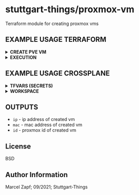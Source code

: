 # stuttgart-things/proxmox-vm

Terraform module for creating proxmox vms

## EXAMPLE USAGE TERRAFORM

<details><summary><b>CREATE PVE VM</b></summary>

```hcl
# CALL MODULE - main.tf
# main.tf
module "proxmox-vm" {
  source                  = "git::https://github.com/stuttgart-things/proxmox-vm.git?ref=v2.9.14-1.5.5"
  pve_api_url             = var.pve_api_url
  pve_api_user            = var.pve_api_user
  pve_api_password        = var.pve_api_password
  pve_api_tls_verify      = var.pve_api_tls_verify

  pve_cluster_node        = "sthings-pve1"
  pve_datastore           = "datastore"
  pve_folder_path         = "stuttgart-things"
  pve_network             = "vmbr101"
  vm_count                = 1
  vm_name                 = "vm-test-name"
  vm_notes                = "vm-info"
  vm_template             = "ubuntu22"
  vm_num_cpus             = "4"
  vm_memory               = "4096"
  vm_disk_size            = "32G"
  vm_ssh_user             = var.vm_ssh_user
  vm_ssh_password         = var.vm_ssh_password
}

output "ip" {
  value     = module.proxmox-vm.ip
}

output "mac" {
  value     = module.proxmox-vm.mac
}

output "id" {
  value     = module.proxmox-vm.id
}


variable "pve_api_url" {
  description = "url of proxmox api. Example: https://server-example.sva.de:8006/api2/json"
}
 
variable "pve_api_user" {
  description = "username of proxmox api user"
}
 
variable "pve_api_password" {
  description = "password of proxmox api user"
}
 
variable "vm_ssh_user" {
  description = "desired username for ssh connection"
}
 
variable "vm_ssh_password" {
  description = "desired password for ssh connection"
}
 
variable "pve_api_tls_verify" {
  description = "proxmox API disable check if cert is valid"
}
 ```

```
# VARIABLES -tfvars
pve_api_url="<API-URL>"  
pve_api_user="<API-USER>"
pve_api_password="<API-PASSWORD>"
pve_api_tls_verify = true
vm_ssh_user="<SSH-USER>"
vm_ssh_password="<SSH-PASSWORD>"
```

</details>

<details><summary><b>EXECUTION</b></summary>

```bash
terraform init
terraform apply
terraform destroy
```

</details>

## EXAMPLE USAGE CROSSPLANE

<details><summary><b>TFVARS (SECRETS)</b></summary>

```hcl
pve_api_url="<API-URL>"
pve_api_user="<API-USER>"
pve_api_password="<API-PASSWORD>"
vm_ssh_user="<SSH-USER>"
vm_ssh_password="<SSH-PASSWORD>"
```

```bash
kubectl create secret generic pve-tfvars --from-file=terraform.tfvars
```

</details>


<details><summary><b>WORKSPACE</b></summary>

```yaml
---
apiVersion: tf.upbound.io/v1beta1
kind: Workspace
metadata:
  name: appserver
  annotations:
    crossplane.io/external-name: pve-vm
spec:
  providerConfigRef:
    name: terraform-default
  forProvider:
    source: Remote
    module: git::https://github.com/stuttgart-things/proxmox-vm.git?ref=v2.9.14-1.5.5
    vars:
      - key: vm_count
        value: "1"
      - key: vm_num_cpus
        value: "4"
      - key: vm_memory
        value: "4096"
      - key: vm_name
        value: appserver
      - key: vm_template
        value: ubuntu22
      - key: pve_network
        value: vmbr103
      - key: pve_datastore
        value: v3700
      - key: vm_disk_size
        value: 128G
      - key: pve_folder_path
        value: stuttgart-things
      - key: pve_cluster_node
        value: sthings-pve1
    varFiles:
      - source: SecretKey
        secretKeyRef:
          namespace: default
          name: pve-tfvars
          key: terraform.tfvars
  writeConnectionSecretToRef:
    namespace: default
    name: terraform-workspace-appserver
```

</details>

## OUTPUTS

 - `ip` - ip address of created vm
 - `mac` - mac address of created vm
 - `id` - proxmox id of created vm

License
--------

BSD

Author Information
------------------

Marcel Zapf; 09/2021; Stuttgart-Things
